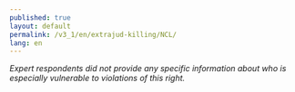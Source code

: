 ```yaml
---
published: true
layout: default
permalink: /v3_1/en/extrajud-killing/NCL/
lang: en
---
```

_Expert respondents did not provide any specific information about who is especially vulnerable to violations of this right._

